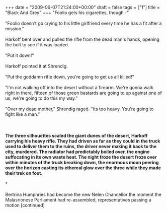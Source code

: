 +++
date = "2009-06-07T21:24:00+00:00"
draft = false
tags = ["1"]
title = "Black And Grey"
+++
"Foolio gets his cigarettes, though -"<br/><br/>"Foolio doesn't go crying to his little girlfriend every time he has a fit after a mission."<br/><br/>Harkoff bent over and pulled the rifle from the dead man's hands, opening the bolt to see if it was loaded.<br/><br/>"Put it down!"<br/><br/>Harkoff pointed it at Shrendig.<br/><br/>"Put the goddamn rifle down, you're going to get us all killed!"<br/><br/>"I'm not walking off into the desert without a firearm. We're gonna walk right in there, fifteen of those green bastards are going to up against one of us, we're going to do this my way."<br/><br/>"Over my dead mother," Shrendig raged. "Its too heavy. You're going to fight like a man."<br/><br/>**<br/><br/>The three silhouettes scaled the giant dunes of the desert, Harkoff carrying his heavy rifle. They had driven as far as they could in the truck used to deliver them to the ruins, the driver never making it back to the city, murdered. The radiator had predictably boiled over, the engine suffocating in its own waste heat. The night froze the desert froze over within minutes of the truck breaking down, the enormous moon peering over the horizon casting its ethereal glow over the three while they made their trek on foot.<br/><br/>***<br/><br/>Bertrina Humphries had become the new Nelen Chancellor the moment the Malasrionese Parliament had re-assembled, representatives passing a motion [continued]<br/><div></div><br/><div></div><div class="blogger-post-footer"><img width='1' height='1' src='https://blogger.googleusercontent.com/tracker/5693059957647979680-67661715552147827?l=cosmiccowbell.blogspot.com' alt='' /></div>